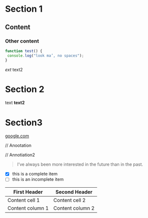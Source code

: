 # Section 1
## Content
### Other content
```javascript
function test() {
 console.log("look ma’, no spaces");
}
```
_ext_
text2
# Section 2
text
**text2**
# Section3
[google.com](https://google.com)

// Anootation

// Annotiation2

> I’ve always been more interested
> in the future than in the past.

- [x] this is a complete item
- [ ] this is an incomplete item

First Header | Second Header
------------ | -------------
Content cell 1 | Content cell 2
Content column 1 | Content column 2
